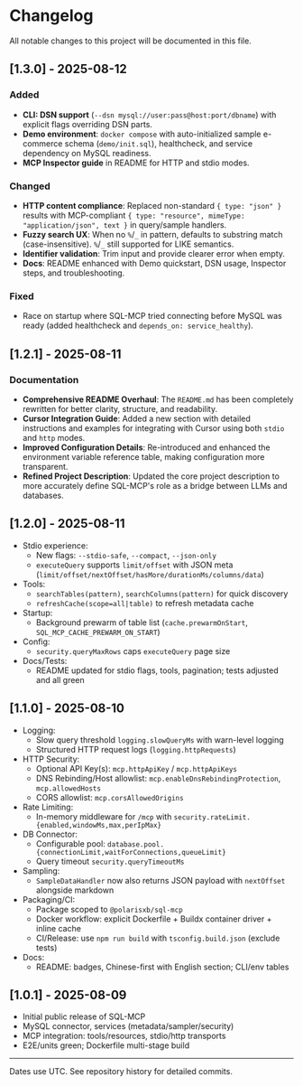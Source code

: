 # Changelog

All notable changes to this project will be documented in this file.

## [1.3.0] - 2025-08-12

### Added
- **CLI: DSN support** (`--dsn mysql://user:pass@host:port/dbname`) with explicit flags overriding DSN parts.
- **Demo environment**: `docker compose` with auto-initialized sample e-commerce schema (`demo/init.sql`), healthcheck, and service dependency on MySQL readiness.
- **MCP Inspector guide** in README for HTTP and stdio modes.

### Changed
- **HTTP content compliance**: Replaced non-standard `{ type: "json" }` results with MCP-compliant `{ type: "resource", mimeType: "application/json", text }` in query/sample handlers.
- **Fuzzy search UX**: When no `%`/`_` in pattern, defaults to substring match (case-insensitive). `%`/`_` still supported for LIKE semantics.
- **Identifier validation**: Trim input and provide clearer error when empty.
- **Docs**: README enhanced with Demo quickstart, DSN usage, Inspector steps, and troubleshooting.

### Fixed
- Race on startup where SQL-MCP tried connecting before MySQL was ready (added healthcheck and `depends_on: service_healthy`).

## [1.2.1] - 2025-08-11

### Documentation

- **Comprehensive README Overhaul**: The `README.md` has been completely rewritten for better clarity, structure, and readability.
- **Cursor Integration Guide**: Added a new section with detailed instructions and examples for integrating with Cursor using both `stdio` and `http` modes.
- **Improved Configuration Details**: Re-introduced and enhanced the environment variable reference table, making configuration more transparent.
- **Refined Project Description**: Updated the core project description to more accurately define SQL-MCP's role as a bridge between LLMs and databases.

## [1.2.0] - 2025-08-11
- Stdio experience:
  - New flags: `--stdio-safe`, `--compact`, `--json-only`
  - `executeQuery` supports `limit/offset` with JSON meta (`limit/offset/nextOffset/hasMore/durationMs/columns/data`)
- Tools:
  - `searchTables(pattern)`, `searchColumns(pattern)` for quick discovery
  - `refreshCache(scope=all|table)` to refresh metadata cache
- Startup:
  - Background prewarm of table list (`cache.prewarmOnStart`, `SQL_MCP_CACHE_PREWARM_ON_START`)
- Config:
  - `security.queryMaxRows` caps `executeQuery` page size
- Docs/Tests:
  - README updated for stdio flags, tools, pagination; tests adjusted and all green

## [1.1.0] - 2025-08-10
- Logging:
  - Slow query threshold `logging.slowQueryMs` with warn-level logging
  - Structured HTTP request logs (`logging.httpRequests`)
- HTTP Security:
  - Optional API Key(s): `mcp.httpApiKey` / `mcp.httpApiKeys`
  - DNS Rebinding/Host allowlist: `mcp.enableDnsRebindingProtection`, `mcp.allowedHosts`
  - CORS allowlist: `mcp.corsAllowedOrigins`
- Rate Limiting:
  - In-memory middleware for `/mcp` with `security.rateLimit.{enabled,windowMs,max,perIpMax}`
- DB Connector:
  - Configurable pool: `database.pool.{connectionLimit,waitForConnections,queueLimit}`
  - Query timeout `security.queryTimeoutMs`
- Sampling:
  - `SampleDataHandler` now also returns JSON payload with `nextOffset` alongside markdown
- Packaging/CI:
  - Package scoped to `@polarisxb/sql-mcp`
  - Docker workflow: explicit Dockerfile + Buildx container driver + inline cache
  - CI/Release: use `npm run build` with `tsconfig.build.json` (exclude tests)
- Docs:
  - README: badges, Chinese-first with English section; CLI/env tables

## [1.0.1] - 2025-08-09
- Initial public release of SQL-MCP
- MySQL connector, services (metadata/sampler/security)
- MCP integration: tools/resources, stdio/http transports
- E2E/units green; Dockerfile multi-stage build

---

Dates use UTC. See repository history for detailed commits. 
